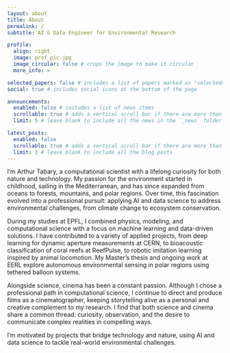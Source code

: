 ```yaml
---
layout: about
title: About
permalink: /
subtitle: AI & Data Engineer for Environmental Research

profile:
  align: right
  image: prof_pic.jpg
  image_circular: false # crops the image to make it circular
  more_info: >

selected_papers: false # includes a list of papers marked as "selected={true}"
social: true # includes social icons at the bottom of the page

announcements:
  enabled: false # includes a list of news items
  scrollable: true # adds a vertical scroll bar if there are more than 3 news items
  limit: 5 # leave blank to include all the news in the `_news` folder

latest_posts:
  enabled: false
  scrollable: true # adds a vertical scroll bar if there are more than 3 new posts items
  limit: 3 # leave blank to include all the blog posts
---
```


I’m Arthur Tabary, a computational scientist with a lifelong curiosity for both nature and technology. My passion for the environment started in childhood, sailing in the Mediterranean, and has since expanded from oceans to forests, mountains, and polar regions. Over time, this fascination evolved into a professional pursuit: applying AI and data science to address environmental challenges, from climate change to ecosystem conservation.

During my studies at EPFL, I combined physics, modeling, and computational science with a focus on machine learning and data-driven solutions. I have contributed to a variety of applied projects, from deep learning for dynamic aperture measurements at CERN, to bioacoustic classification of coral reefs at ReefPulse, to robotic imitation learning inspired by animal locomotion. My Master’s thesis and ongoing work at EERL explore autonomous environmental sensing in polar regions using tethered balloon systems.

Alongside science, cinema has been a constant passion. Although I chose a professional path in computational science, I continue to direct and produce films as a cinematographer, keeping storytelling alive as a personal and creative complement to my research. I find that both science and cinema share a common thread: curiosity, observation, and the desire to communicate complex realities in compelling ways.

I’m motivated by projects that bridge technology and nature, using AI and data science to tackle real-world environmental challenges.
